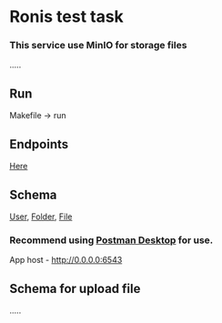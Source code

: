 # Ronis test task

### This service use MinIO for storage files
.....

## Run
Makefile -> run

## Endpoints
[Here](https://github.com/sitan2008/test/blob/4dd26c0adc5555d2d437149b6d4d01f0d29c6adf/main.py#L201-L210)

## Schema
[User](https://github.com/sitan2008/test/blob/master/app/users/schemas.py), [Folder](https://github.com/sitan2008/test/blob/4dd26c0adc5555d2d437149b6d4d01f0d29c6adf/app/folders/schemas.py), [File](https://github.com/sitan2008/test/blob/4dd26c0adc5555d2d437149b6d4d01f0d29c6adf/app/files/schemas.py)
### Recommend using [Postman Desktop](https://www.postman.com/downloads/) for use.
App host - http://0.0.0.0:6543

## Schema for upload file
.....
